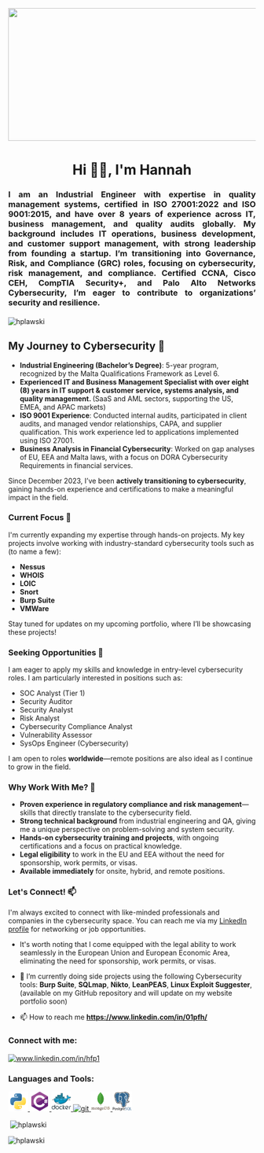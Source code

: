 <div id="header" align="center">
<img src="https://c.tenor.com/wIa91mot0tAAAAAd/pixel-city-chill.gif" width="1000" height="270"/>
</div>
<h1 align="center">Hi 🙋‍♀️, I'm Hannah</h1>
<h3 align="justify">I am an Industrial Engineer with expertise in quality management systems, certified in ISO 27001:2022 and ISO 9001:2015, and have over 8 years of experience across IT, business management, and quality audits globally. My background includes IT operations, business development, and customer support management, with strong leadership from founding a startup. I’m transitioning into Governance, Risk, and Compliance (GRC) roles, focusing on cybersecurity, risk management, and compliance. Certified CCNA, Cisco CEH, CompTIA Security+, and Palo Alto Networks Cybersecurity, I’m eager to contribute to organizations’ security and resilience.</h3>

<h4
<img align="center" src="https://cdn.dribbble.com/users/4055494/screenshots/15215756/media/d2b66c4ca0192aa26d103448b3d1518b.gif" width="250" height="200" />
</h4>

<p align="left"> <img src="https://komarev.com/ghpvc/?username=hplawski&label=Profile%20views&color=0e75b6&style=flat" alt="hplawski" /> </p>

<h2>My Journey to Cybersecurity 🌱</h2>

<ul>
    <li><strong>Industrial Engineering (Bachelor’s Degree)</strong>: 5-year program, recognized by the Malta Qualifications Framework as Level 6.</li>
    <li><strong>Experienced IT and Business Management Specialist with over eight (8) years in IT support & customer service, systems analysis, and quality management. </strong> (SaaS and AML sectors, supporting the US, EMEA, and APAC markets)</li>
    <li><strong>ISO 9001 Experience</strong>: Conducted internal audits, participated in client audits, and managed vendor relationships, CAPA, and supplier qualification. This work experience led to applications implemented using ISO 27001.</li>
    <li><strong>Business Analysis in Financial Cybersecurity</strong>: Worked on gap analyses of EU, EEA and Malta laws, with a focus on DORA Cybersecurity Requirements in financial services.</li>
</ul>

<p>Since December 2023, I’ve been <strong>actively transitioning to cybersecurity</strong>, gaining hands-on experience and certifications to make a meaningful impact in the field.</p>

<h3>Current Focus 🔐</h3>
<p>I'm currently expanding my expertise through hands-on projects. My key projects involve working with industry-standard cybersecurity tools such as (to name a few):</p>

<ul>
    <li><strong>Nessus</strong></li>
    <li><strong>WHOIS</strong></li>
    <li><strong>LOIC</strong></li>
    <li><strong>Snort</strong></li>
    <li><strong>Burp Suite</strong></li>
    <li><strong>VMWare</strong></li>
</ul>

<p>Stay tuned for updates on my upcoming portfolio, where I’ll be showcasing these projects!</p>

<h3>Seeking Opportunities 🚀</h3>
<p>I am eager to apply my skills and knowledge in entry-level cybersecurity roles. I am particularly interested in positions such as:</p>

<ul>
    <li>SOC Analyst (Tier 1)</li>
    <li>Security Auditor</li>
    <li>Security Analyst</li>
    <li>Risk Analyst</li>
    <li>Cybersecurity Compliance Analyst</li>
    <li>Vulnerability Assessor</li>
    <li>SysOps Engineer (Cybersecurity)</li>
</ul>

<p>I am open to roles <strong>worldwide</strong>—remote positions are also ideal as I continue to grow in the field.</p>

<h3>Why Work With Me? 🤝</h3>
<ul>
    <li><strong>Proven experience in regulatory compliance and risk management</strong>—skills that directly translate to the cybersecurity field.</li>
    <li><strong>Strong technical background</strong> from industrial engineering and QA, giving me a unique perspective on problem-solving and system security.</li>
    <li><strong>Hands-on cybersecurity training and projects</strong>, with ongoing certifications and a focus on practical knowledge.</li>
    <li><strong>Legal eligibility</strong> to work in the EU and EEA without the need for sponsorship, work permits, or visas.</li>
    <li><strong>Available immediately</strong> for onsite, hybrid, and remote positions.</li>
</ul>

<h3>Let's Connect! 📫</h3>
<p>I'm always excited to connect with like-minded professionals and companies in the cybersecurity space. You can reach me via my <a href="https://www.linkedin.com/in/01pfh/" target="_blank">LinkedIn profile</a> for networking or job opportunities.</p>


- It's worth noting that I come equipped with the legal ability to work seamlessly in the European Union and European Economic Area, eliminating the need for sponsorship, work permits, or visas. 

- 🌱 I’m currently doing side projects using the following Cybersecurity tools: **Burp Suite**, **SQLmap**, **Nikto**, **LeanPEAS**, **Linux Exploit Suggester**, (available on my GitHub repository and will update on my website portfolio soon)

- 📫 How to reach me **https://www.linkedin.com/in/01pfh/**

<h3 align="left">Connect with me:</h3>
<p align="left">
<a href="https://www.linkedin.com/in/01pfh/" target="blank"><img align="center" src="https://raw.githubusercontent.com/rahuldkjain/github-profile-readme-generator/master/src/images/icons/Social/linked-in-alt.svg" alt="www.linkedin.com/in/hfp1" height="30" width="40" /></a>
</p>

<h3 align="left">Languages and Tools:</h3>
<p align="left">
  <!-- Removed C logo -->
  <!-- <a href="https://www.cprogramming.com/" target="_blank" rel="noreferrer">
    <img src="https://raw.githubusercontent.com/devicons/devicon/master/icons/c/c-original.svg" alt="c" width="40" height="40"/>
  </a> -->

  <!-- Removed C++ logo -->
  <!-- <a href="https://www.w3schools.com/cpp/" target="_blank" rel="noreferrer">
    <img src="https://raw.githubusercontent.com/devicons/devicon/master/icons/cplusplus/cplusplus-original.svg" alt="cplusplus" width="40" height="40"/>
  </a> -->

<!-- Added C# logo -->
  <a href="https://docs.microsoft.com/en-us/dotnet/csharp/" target="_blank" rel="noreferrer">
    <img src="https://raw.githubusercontent.com/devicons/devicon/master/icons/python/python-original.svg" alt="python" width="40" height="40"/>
  </a>

  <!-- Added C# logo -->
  <a href="https://docs.microsoft.com/en-us/dotnet/csharp/" target="_blank" rel="noreferrer">
    <img src="https://raw.githubusercontent.com/devicons/devicon/master/icons/csharp/csharp-original.svg" alt="csharp" width="40" height="40"/>
  </a>

  <!-- Rest of the logos -->
  <a href="https://www.docker.com/" target="_blank" rel="noreferrer">
    <img src="https://raw.githubusercontent.com/devicons/devicon/master/icons/docker/docker-original-wordmark.svg" alt="docker" width="40" height="40"/>
  </a>

  <a href="https://git-scm.com/" target="_blank" rel="noreferrer">
    <img src="https://www.vectorlogo.zone/logos/git-scm/git-scm-icon.svg" alt="git" width="40" height="40"/>
  </a>

  <a href="https://www.mongodb.com/" target="_blank" rel="noreferrer">
    <img src="https://raw.githubusercontent.com/devicons/devicon/master/icons/mongodb/mongodb-original-wordmark.svg" alt="mongodb" width="40" height="40"/>
  </a>

  <!-- Removed MySQL logo -->
  <!-- <a href="https://www.mysql.com/" target="_blank" rel="noreferrer">
    <img src="https://raw.githubusercontent.com/devicons/devicon/master/icons/mysql/mysql-original-wordmark.svg" alt="mysql" width="40" height="40"/>
  </a> -->

  <!-- Added PostgreSQL logo -->
  <a href="https://www.postgresql.org" target="_blank" rel="noreferrer">
    <img src="https://raw.githubusercontent.com/devicons/devicon/master/icons/postgresql/postgresql-original-wordmark.svg" alt="postgresql" width="40" height="40"/>
  </a>

  <!-- Removed SQLite logo -->
  <!-- <a href="https://www.sqlite.org/" target="_blank" rel="noreferrer">
    <img src="https://www.vectorlogo.zone/logos/sqlite/sqlite-icon.svg" alt="sqlite" width="40" height="40"/>
  </a> -->
</p>




<p>&nbsp;<img align="center" src="https://github-readme-stats.vercel.app/api?username=hplawski&show_icons=true&locale=en" alt="hplawski" /></p>

<p><img align="center" src="https://github-readme-streak-stats.herokuapp.com/?user=hplawski&" alt="hplawski" /></p>
